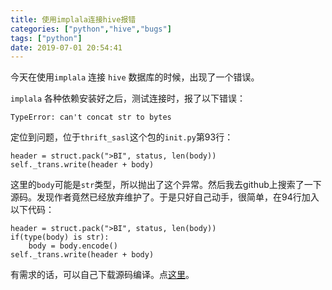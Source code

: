 ```yaml
---
title: 使用implala连接hive报错
categories: ["python","hive","bugs"]
tags: ["python"]
date: 2019-07-01 20:54:41
---
```


今天在使用`implala` 连接 `hive` 数据库的时候，出现了一个错误。

<!--more-->

`implala` 各种依赖安装好之后，测试连接时，报了以下错误：

```
TypeError: can't concat str to bytes
```

定位到问题，位于`thrift_sasl`这个包的`init.py`第93行：

```
header = struct.pack(">BI", status, len(body))
self._trans.write(header + body)
```

这里的`body`可能是`str`类型，所以抛出了这个异常。然后我去github上搜索了一下源码。发现作者竟然已经放弃维护了。于是只好自己动手，很简单，在94行加入以下代码：

```
header = struct.pack(">BI", status, len(body))
if(type(body) is str):
    body = body.encode() 
self._trans.write(header + body)
```

有需求的话，可以自己下载源码编译。点[这里](https://github.com/leonGravel/thrift_sasl/pull/1)。